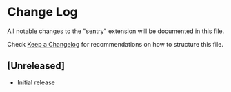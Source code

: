 # Change Log

All notable changes to the "sentry" extension will be documented in this file.

Check [Keep a Changelog](http://keepachangelog.com/) for recommendations on how to structure this file.

## [Unreleased]

- Initial release